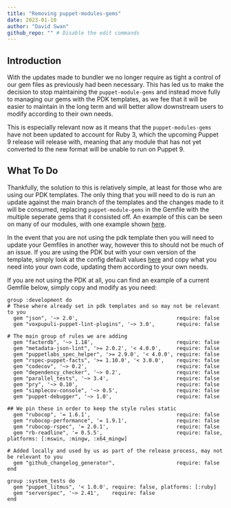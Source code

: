 ```yaml
---
title: "Removing puppet-modules-gems"
date: 2023-01-10
author: "David Swan"
github_repo: "" # Disable the edit commands
---
```


## Introduction
With the updates made to bundler we no longer require as tight a control of our gem files as previously had been necessary. This has led us to make the decision to stop maintaining the `puppet-module-gems` and instead move fully to managing our gems with the PDK templates, as we fee that it will be easier to maintain in the long term and will better allow downstream users to modify according to their own needs.

This is especially relevant now as it means that the `puppet-modules-gems` have not been updated to account for Ruby 3, which the upcoming Puppet 9 release will release with, meaning that any module that has not yet converted to the new format will be unable to run on Puppet 9.

## What To Do
Thankfully, the solution to this is relatively simple, at least for those who are using our PDK templates. The only thing that you will need to do is run an update against the main branch of the templates and the changes made to it will be consumed, replacing `puppet-module-gems` in the Gemfile with the multiple seperate gems that it consisted off. An example of this can be seen on many of our modules, with one example shown [here](https://github.com/puppetlabs/puppetlabs-apache/pull/2324).

In the event that you are not using the pdk template then you will need to update your Gemfiles in another way, however this to should not be much of an issue. If you are using the PDK but with your own version of the template, simply look at the config default values [here](https://github.com/puppetlabs/pdk-templates/blob/main/config_defaults.yml#L556) and copy what you need into your own code, updating them according to your own needs.

If you are not using the PDK at all, you can find an example of a current Gemfile below, simply copy and modify as you need:
```
group :development do
# These where already set in pdk templates and so may not be relevant to you
  gem "json", '~> 2.0',                                require: false
  gem "voxpupuli-puppet-lint-plugins", '~> 3.0',       require: false

# The main group of rules we are adding
  gem "facterdb", '~> 1.18',                           require: false
  gem "metadata-json-lint", '>= 2.0.2', '< 4.0.0',     require: false
  gem "puppetlabs_spec_helper", '>= 2.9.0', '< 4.0.0', require: false
  gem "rspec-puppet-facts", '>= 1.10.0', '< 3.0.0',    require: false
  gem "codecov", '~> 0.2',                             require: false
  gem "dependency_checker", '~> 0.2',                  require: false
  gem "parallel_tests", '~> 3.4',                      require: false
  gem "pry", '~> 0.10',                                require: false
  gem "simplecov-console", '~> 0.5',                   require: false
  gem "puppet-debugger", '~> 1.0',                     require: false

## We pin these in order to keep the style rules static
  gem "rubocop", '= 1.6.1',                            require: false
  gem "rubocop-performance", '= 1.9.1',                require: false
  gem "rubocop-rspec", '= 2.0.1',                      require: false
  gem "rb-readline", '= 0.5.5',                        require: false, platforms: [:mswin, :mingw, :x64_mingw]

# Added locally and used by us as part of the release process, may not be relevant to you
  gem "github_changelog_generator",                    require: false
end

group :system_tests do
  gem "puppet_litmus", '< 1.0.0', require: false, platforms: [:ruby]
  gem "serverspec", '~> 2.41',    require: false
end
```
